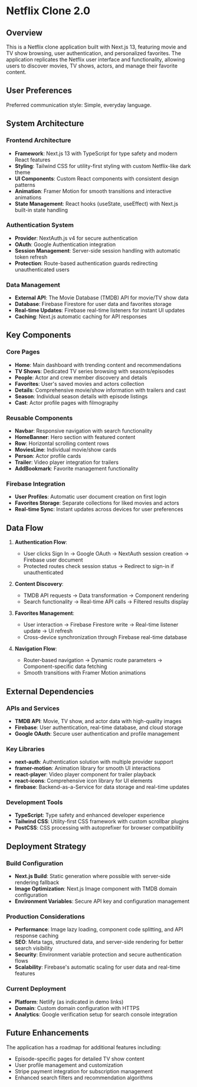 # Netflix Clone 2.0

## Overview

This is a Netflix clone application built with Next.js 13, featuring movie and TV show browsing, user authentication, and personalized favorites. The application replicates the Netflix user interface and functionality, allowing users to discover movies, TV shows, actors, and manage their favorite content.

## User Preferences

Preferred communication style: Simple, everyday language.

## System Architecture

### Frontend Architecture
- **Framework**: Next.js 13 with TypeScript for type safety and modern React features
- **Styling**: Tailwind CSS for utility-first styling with custom Netflix-like dark theme
- **UI Components**: Custom React components with consistent design patterns
- **Animation**: Framer Motion for smooth transitions and interactive animations
- **State Management**: React hooks (useState, useEffect) with Next.js built-in state handling

### Authentication System
- **Provider**: NextAuth.js v4 for secure authentication
- **OAuth**: Google Authentication integration
- **Session Management**: Server-side session handling with automatic token refresh
- **Protection**: Route-based authentication guards redirecting unauthenticated users

### Data Management
- **External API**: The Movie Database (TMDB) API for movie/TV show data
- **Database**: Firebase Firestore for user data and favorites storage
- **Real-time Updates**: Firebase real-time listeners for instant UI updates
- **Caching**: Next.js automatic caching for API responses

## Key Components

### Core Pages
- **Home**: Main dashboard with trending content and recommendations
- **TV Shows**: Dedicated TV series browsing with seasons/episodes
- **People**: Actor and crew member discovery and details
- **Favorites**: User's saved movies and actors collection
- **Details**: Comprehensive movie/show information with trailers and cast
- **Season**: Individual season details with episode listings
- **Cast**: Actor profile pages with filmography

### Reusable Components
- **Navbar**: Responsive navigation with search functionality
- **HomeBanner**: Hero section with featured content
- **Row**: Horizontal scrolling content rows
- **MoviesLine**: Individual movie/show cards
- **Person**: Actor profile cards
- **Trailer**: Video player integration for trailers
- **AddBookmark**: Favorite management functionality

### Firebase Integration
- **User Profiles**: Automatic user document creation on first login
- **Favorites Storage**: Separate collections for liked movies and actors
- **Real-time Sync**: Instant updates across devices for user preferences

## Data Flow

1. **Authentication Flow**:
   - User clicks Sign In → Google OAuth → NextAuth session creation → Firebase user document
   - Protected routes check session status → Redirect to sign-in if unauthenticated

2. **Content Discovery**:
   - TMDB API requests → Data transformation → Component rendering
   - Search functionality → Real-time API calls → Filtered results display

3. **Favorites Management**:
   - User interaction → Firebase Firestore write → Real-time listener update → UI refresh
   - Cross-device synchronization through Firebase real-time database

4. **Navigation Flow**:
   - Router-based navigation → Dynamic route parameters → Component-specific data fetching
   - Smooth transitions with Framer Motion animations

## External Dependencies

### APIs and Services
- **TMDB API**: Movie, TV show, and actor data with high-quality images
- **Firebase**: User authentication, real-time database, and cloud storage
- **Google OAuth**: Secure user authentication and profile management

### Key Libraries
- **next-auth**: Authentication solution with multiple provider support
- **framer-motion**: Animation library for smooth UI interactions
- **react-player**: Video player component for trailer playback
- **react-icons**: Comprehensive icon library for UI elements
- **firebase**: Backend-as-a-Service for data storage and real-time updates

### Development Tools
- **TypeScript**: Type safety and enhanced developer experience
- **Tailwind CSS**: Utility-first CSS framework with custom scrollbar plugins
- **PostCSS**: CSS processing with autoprefixer for browser compatibility

## Deployment Strategy

### Build Configuration
- **Next.js Build**: Static generation where possible with server-side rendering fallback
- **Image Optimization**: Next.js Image component with TMDB domain configuration
- **Environment Variables**: Secure API key and configuration management

### Production Considerations
- **Performance**: Image lazy loading, component code splitting, and API response caching
- **SEO**: Meta tags, structured data, and server-side rendering for better search visibility
- **Security**: Environment variable protection and secure authentication flows
- **Scalability**: Firebase's automatic scaling for user data and real-time features

### Current Deployment
- **Platform**: Netlify (as indicated in demo links)
- **Domain**: Custom domain configuration with HTTPS
- **Analytics**: Google verification setup for search console integration

## Future Enhancements

The application has a roadmap for additional features including:
- Episode-specific pages for detailed TV show content
- User profile management and customization
- Stripe payment integration for subscription management
- Enhanced search filters and recommendation algorithms
